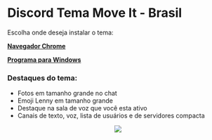 # Discord Tema Move It - Brasil

Escolha onde deseja instalar o tema: 

<a href="https://github.com/Shadow-Slayer/Discord/blob/master/Instalacao.md#instalação-do-tema-no-navegador-chrome"><b>Navegador Chrome</b></a>

<a href="https://github.com/Shadow-Slayer/Discord/blob/master/Instalacao.md#instalação-do-tema-no-app-para-desktop-windows"><b>Programa para Windows</b></a>

<h3>
Destaques do tema:</h3>

<ul>
<li>Fotos em tamanho grande no chat</li>
<li>Emoji Lenny em tamanho grande</li>
<li>Destaque na sala de voz que você esta ativo</li>
<li>Canais de texto, voz, lista de usuários e de servidores compacta</li>
</ul>


<div class="separator" style="clear: both; text-align: center;">
<a href="https://2.bp.blogspot.com/-GvTTYbfmeCk/WKnhtm7OdQI/AAAAAAAAFVU/lgtK8RIm6Gc_Maz1lONxCCc-VZ1TQWCoACLcB/s1600/tema%2Bdiscord.jpg" imageanchor="1" style="margin-left: 1em; margin-right: 1em;"><img border="0" src="https://2.bp.blogspot.com/-GvTTYbfmeCk/WKnhtm7OdQI/AAAAAAAAFVU/lgtK8RIm6Gc_Maz1lONxCCc-VZ1TQWCoACLcB/s880/tema%2Bdiscord.jpg" /></a></div>



